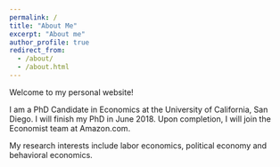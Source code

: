 ```yaml
---
permalink: /
title: "About Me"
excerpt: "About me"
author_profile: true
redirect_from:
  - /about/
  - /about.html
---
```


Welcome to my personal website!

I am a PhD Candidate in Economics at
the University of California, San Diego. I will finish my PhD in
June 2018. Upon completion, I will join the Economist team at Amazon.com.

My research interests include labor economics, political economy and
behavioral economics.
